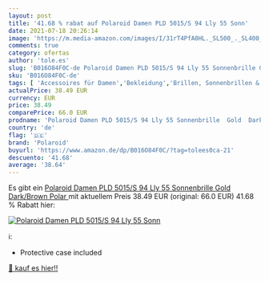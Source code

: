 ```yaml
---
layout: post
title: '41.68 % rabat auf Polaroid Damen PLD 5015/S 94 Lly 55 Sonn'
date: 2021-07-18 20:26:14
image: 'https://m.media-amazon.com/images/I/31rT4PfA0HL._SL500_._SL400_.jpg'
comments: true
category: ofertas
author: 'tole.es'
slug: 'B016O84F0C-de Polaroid Damen PLD 5015/S 94 Lly 55 Sonnenbrille Gold...'
sku: 'B016O84F0C-de'
tags: [ 'Accessoires für Damen','Bekleidung','Brillen, Sonnenbrillen & Zubehör für Damen','Damenbekleidung','Sonnenbrillen für Damen','polaroid', ]
actualPrice: 38.49 EUR
currency: EUR
price: 38.49
comparePrice: 66.0 EUR
prodname: 'Polaroid Damen PLD 5015/S 94 Lly 55 Sonnenbrille  Gold  Dark/Brown Polar '
country: 'de'
flag: '🇩🇪'
brand: 'Polaroid'
buyurl: 'https://www.amazon.de/dp/B016O84F0C/?tag=tolees0ca-21'
descuento: '41.68'
average: '38.64'
---
```


Es gibt ein [Polaroid Damen PLD 5015/S 94 Lly 55 Sonnenbrille  Gold  Dark/Brown Polar ](https://www.amazon.de/dp/B016O84F0C/?tag=tolees0ca-21) mit aktuellem Preis 38.49 EUR (original: 66.0 EUR) 41.68 % Rabatt hier:

[![Polaroid Damen PLD 5015/S 94 Lly 55 Sonn](https://m.media-amazon.com/images/I/31rT4PfA0HL._SL500_._SL400_.jpg)](https://www.amazon.de/dp/B016O84F0C/?tag=tolees0ca-21)

ℹ️:

- Protective case included

[🛒 kauf es hier!!](https://www.amazon.de/dp/B016O84F0C/?tag=tolees0ca-21)
